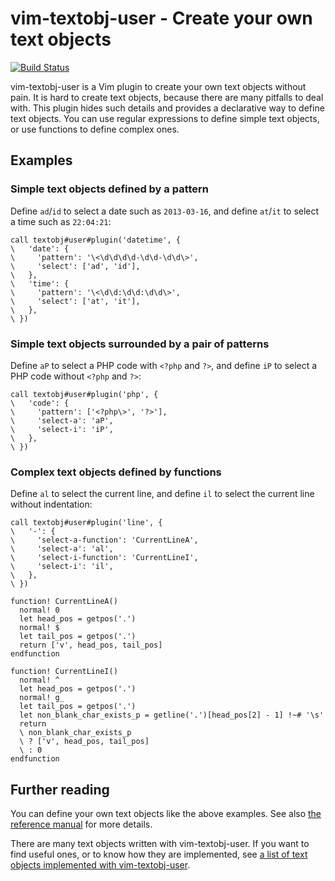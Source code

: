 # vim-textobj-user - Create your own text objects

[![Build Status](https://travis-ci.org/kana/vim-textobj-user.png)](https://travis-ci.org/kana/vim-textobj-user)

vim-textobj-user is a Vim plugin to create your own text objects without pain.
It is hard to create text objects, because there are many pitfalls to deal
with.  This plugin hides such details and provides a declarative way to define
text objects.  You can use regular expressions to define simple text objects,
or use functions to define complex ones.




## Examples

### Simple text objects defined by a pattern

Define `ad`/`id` to select a date such as `2013-03-16`, and
define `at`/`it` to select a time such as `22:04:21`:

```vim
call textobj#user#plugin('datetime', {
\   'date': {
\     'pattern': '\<\d\d\d\d-\d\d-\d\d\>',
\     'select': ['ad', 'id'],
\   },
\   'time': {
\     'pattern': '\<\d\d:\d\d:\d\d\>',
\     'select': ['at', 'it'],
\   },
\ })
```


### Simple text objects surrounded by a pair of patterns

Define `aP` to select a PHP code with `<?php` and `?>`, and
define `iP` to select a PHP code without `<?php` and `?>`:

```vim
call textobj#user#plugin('php', {
\   'code': {
\     'pattern': ['<?php\>', '?>'],
\     'select-a': 'aP',
\     'select-i': 'iP',
\   },
\ })
```


### Complex text objects defined by functions

Define `al` to select the current line, and
define `il` to select the current line without indentation:

```vim
call textobj#user#plugin('line', {
\   '-': {
\     'select-a-function': 'CurrentLineA',
\     'select-a': 'al',
\     'select-i-function': 'CurrentLineI',
\     'select-i': 'il',
\   },
\ })

function! CurrentLineA()
  normal! 0
  let head_pos = getpos('.')
  normal! $
  let tail_pos = getpos('.')
  return ['v', head_pos, tail_pos]
endfunction

function! CurrentLineI()
  normal! ^
  let head_pos = getpos('.')
  normal! g_
  let tail_pos = getpos('.')
  let non_blank_char_exists_p = getline('.')[head_pos[2] - 1] !~# '\s'
  return
  \ non_blank_char_exists_p
  \ ? ['v', head_pos, tail_pos]
  \ : 0
endfunction
```




## Further reading

You can define your own text objects like the above examples.  See also
[the reference manual](https://github.com/kana/vim-textobj-user/blob/master/doc/textobj-user.txt)
for more details.

There are many text objects written with vim-textobj-user.
If you want to find useful ones, or to know how they are implemented,
see [a list of text objects implemented with
vim-textobj-user](https://github.com/kana/vim-textobj-user/wiki).




<!-- vim: set expandtab shiftwidth=4 softtabstop=4 textwidth=78 : -->
